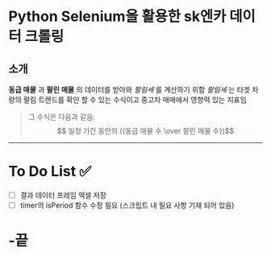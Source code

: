 # Python Selenium을 활용한 sk엔카 데이터 크롤링

## 소개
__동급 매물__ 과 __팔린 매물__ 의 데이터를 받아와 _팔림세_ 를 계산하기 위함
_팔림세_ 는 타겟 차량의 팔림 트렌드를 확인 할 수 있는 수식이고 중고차 매매에서 영향력 있는 지표임
>그 수식은 다음과 같음:
>$$ 일정 기간 동안의 ({동급 매물 수 \over 팔린 매물 수})$$
>

---

# To Do List ✅
- [ ] 결과 데이터 프레임 엑셀 저장
- [ ] timer의 isPeriod 함수 수정 필요 (스크립트 내 필요 사항 기재 되어 있음)

# -끝
